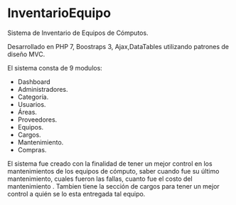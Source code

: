 # InventarioEquipo
Sistema de Inventario de Equipos de Cómputos.


Desarrollado en PHP 7, Boostraps 3,  Ajax,DataTables utilizando patrones de diseño MVC.

El sistema consta de 9 modulos:  

- Dashboard
- Administradores.
- Categoría.
- Usuarios.
- Áreas.
- Proveedores.
- Equipos.
- Cargos.
- Mantenimiento.
- Compras.

El sistema fue creado con la finalidad de tener un mejor control en los mantenimientos de los equipos de cómputo, saber cuando fue su último mantenimiento, cuales fueron las fallas,
cuanto fue el costo del mantenimiento .
Tambien tiene la sección de cargos para tener un mejor control a quién se lo esta entregada tal equipo.
